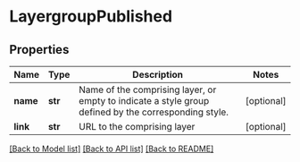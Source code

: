 # LayergroupPublished

## Properties
Name | Type | Description | Notes
------------ | ------------- | ------------- | -------------
**name** | **str** | Name of the comprising layer, or empty to indicate a style group defined by the corresponding style. | [optional] 
**link** | **str** | URL to the comprising layer | [optional] 

[[Back to Model list]](../README.md#documentation-for-models) [[Back to API list]](../README.md#documentation-for-api-endpoints) [[Back to README]](../README.md)


